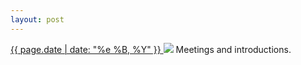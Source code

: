 ```yaml
---
layout: post
---
```


<p>
  <a href="/175">
    <time>{{ page.date | date: "%e %B, %Y" }}</time>
  </a>
  <a href="/175"><img src="{{ site.assets_url }}/175.jpg"/></a>
  <span>Meetings and introductions.</span>
</p>
